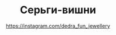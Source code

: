---
title: Серьги-вишни
description: Серьги из красных камней с металлическими золотистыми листиками
author: https://instagram.com/dedra_fun_jewellery
cost: 3000₸
---
